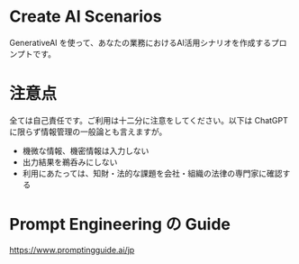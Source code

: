 # Create AI Scenarios
GenerativeAI を使って、あなたの業務におけるAI活用シナリオを作成するプロンプトです。

# 注意点
全ては自己責任です。ご利用は十二分に注意をしてください。以下は ChatGPT に限らず情報管理の一般論とも言えますが。

- 機微な情報、機密情報は入力しない
- 出力結果を鵜呑みにしない
- 利用にあたっては、知財・法的な課題を会社・組織の法律の専門家に確認する

# Prompt Engineering の Guide
https://www.promptingguide.ai/jp
